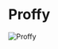 # Proffy

![Proffy](https://repository-images.githubusercontent.com/285049464/92458900-d744-11ea-8a78-36754300c647)
